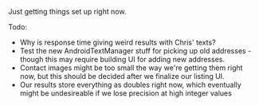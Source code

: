 Just getting things set up right now.

Todo:
 - Why is response time giving weird results with Chris' texts?
 - Test the new AndroidTextManager stuff for picking up old addresses - though this may require building UI for adding new addresses.
 - Contact images might be too small the way we're getting them right now, but this should be decided after we finalize our listing UI.
 - Our results store everything as doubles right now, which eventually might be undesireable if we lose precision at high integer values